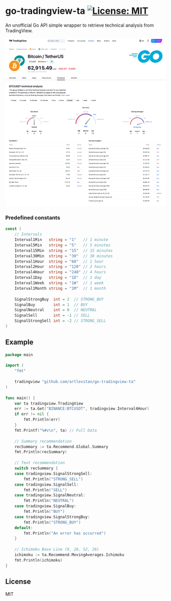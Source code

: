 # go-tradingview-ta [![License: MIT](https://img.shields.io/badge/License-MIT-yellow.svg)](https://opensource.org/licenses/MIT)

An unofficial Go API simple wrapper to retrieve technical analysis from TradingView.

<img src="/editor/images/promo.jpg" alt="Go TradingView" style="max-width:100%">

### Predefined constants

```go
const (
	// Intervals
	Interval1Min   string = "1"   // 1 minute
	Interval5Min   string = "5"   // 5 minutes
	Interval15Min  string = "15"  // 15 minutes
	Interval30Min  string = "30"  // 30 minutes
	Interval1Hour  string = "60"  // 1 hour
	Interval2Hour  string = "120" // 2 hours
	Interval4Hour  string = "240" // 4 hours
	Interval1Day   string = "1D"  // 1 day
	Interval1Week  string = "1W"  // 1 week
	Interval1Month string = "1M"  // 1 month

	SignalStrongBuy  int = 2  // STRONG_BUY
	SignalBuy        int = 1  // BUY
	SignalNeutral    int = 0  // NEUTRAL
	SignalSell       int = -1 // SELL
	SignalStrongSell int = -2 // STRONG_SELL
)

```

## Example

```go
package main

import (
	"fmt"

	tradingview "github.com/artlevitan/go-tradingview-ta"
)

func main() {
	var ta tradingview.TradingView
	err := ta.Get("BINANCE:BTCUSDT", tradingview.Interval4Hour)
	if err != nil {
		fmt.Println(err)
	}
	fmt.Printf("%#v\n", ta) // Full Data

	// Summary recommendation
	recSummary := ta.Recommend.Global.Summary
	fmt.Println(recSummary)

	// Text recommendation
	switch recSummary {
	case tradingview.SignalStrongSell:
		fmt.Println("STRONG_SELL")
	case tradingview.SignalSell:
		fmt.Println("SELL")
	case tradingview.SignalNeutral:
		fmt.Println("NEUTRAL")
	case tradingview.SignalBuy:
		fmt.Println("BUY")
	case tradingview.SignalStrongBuy:
		fmt.Println("STRONG_BUY")
	default:
		fmt.Println("An error has occurred")
	}

	// Ichimoku Base Line (9, 26, 52, 26)
	ichimoku := ta.Recommend.MovingAverages.Ichimoku 
	fmt.Println(ichimoku)
}

```

## License

MIT
